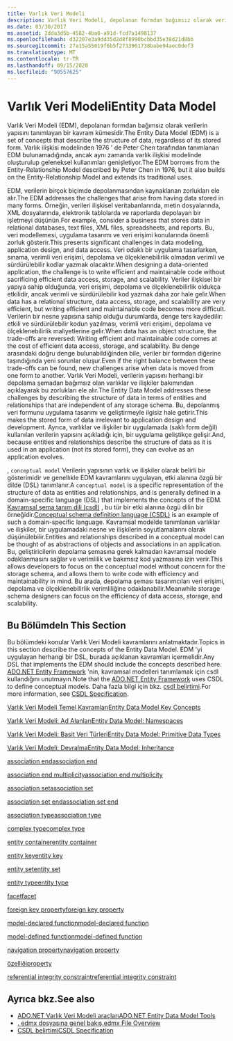 ```yaml
---
title: Varlık Veri Modeli
description: Varlık Veri Modeli, depolanan formdan bağımsız olarak verilerin yapısını açıklar ve bu da verileri birçok biçimde depolamaktan kaynaklanan sorunları giderir.
ms.date: 03/30/2017
ms.assetid: 2dda3d5b-4582-4ba0-a91d-fcd7a1498137
ms.openlocfilehash: d32207e3a9dd35d2d8f8990bcbbd35e38d21d8bb
ms.sourcegitcommit: 27a15a55019f6b5f2733961738babe94aec0def3
ms.translationtype: MT
ms.contentlocale: tr-TR
ms.lasthandoff: 09/15/2020
ms.locfileid: "90557625"
---
```

# <a name="entity-data-model"></a><span data-ttu-id="27662-103">Varlık Veri Modeli</span><span class="sxs-lookup"><span data-stu-id="27662-103">Entity Data Model</span></span>
<span data-ttu-id="27662-104">Varlık Veri Modeli (EDM), depolanan formdan bağımsız olarak verilerin yapısını tanımlayan bir kavram kümesidir.</span><span class="sxs-lookup"><span data-stu-id="27662-104">The Entity Data Model (EDM) is a set of concepts that describe the structure of data, regardless of its stored form.</span></span> <span data-ttu-id="27662-105">Varlık ilişkisi modelinden 1976 ' de Peter Chen tarafından tanımlanan EDM bulunamadığında, ancak aynı zamanda varlık ilişkisi modelinde oluşturulup geleneksel kullanımları genişletiyor.</span><span class="sxs-lookup"><span data-stu-id="27662-105">The EDM borrows from the Entity-Relationship Model described by Peter Chen in 1976, but it also builds on the Entity-Relationship Model and extends its traditional uses.</span></span>  
  
 <span data-ttu-id="27662-106">EDM, verilerin birçok biçimde depolanmasından kaynaklanan zorlukları ele alır.</span><span class="sxs-lookup"><span data-stu-id="27662-106">The EDM addresses the challenges that arise from having data stored in many forms.</span></span> <span data-ttu-id="27662-107">Örneğin, verileri ilişkisel veritabanlarında, metin dosyalarında, XML dosyalarında, elektronik tablolarda ve raporlarda depolayan bir işletmeyi düşünün.</span><span class="sxs-lookup"><span data-stu-id="27662-107">For example, consider a business that stores data in relational databases, text files, XML files, spreadsheets, and reports.</span></span> <span data-ttu-id="27662-108">Bu, veri modellemesi, uygulama tasarımı ve veri erişimi konularında önemli zorluk gösterir.</span><span class="sxs-lookup"><span data-stu-id="27662-108">This presents significant challenges in data modeling, application design, and data access.</span></span> <span data-ttu-id="27662-109">Veri odaklı bir uygulama tasarlarken, sınama, verimli veri erişimi, depolama ve ölçeklenebilirlik olmadan verimli ve sürdürülebilir kodlar yazmak olacaktır.</span><span class="sxs-lookup"><span data-stu-id="27662-109">When designing a data-oriented application, the challenge is to write efficient and maintainable code without sacrificing efficient data access, storage, and scalability.</span></span> <span data-ttu-id="27662-110">Veriler ilişkisel bir yapıya sahip olduğunda, veri erişimi, depolama ve ölçeklenebilirlik oldukça etkilidir, ancak verimli ve sürdürülebilir kod yazmak daha zor hale gelir.</span><span class="sxs-lookup"><span data-stu-id="27662-110">When data has a relational structure, data access, storage, and scalability are very efficient, but writing efficient and maintainable code becomes more difficult.</span></span> <span data-ttu-id="27662-111">Verilerin bir nesne yapısına sahip olduğu durumlarda, denge ters kaydedilir: etkili ve sürdürülebilir kodun yazılması, verimli veri erişimi, depolama ve ölçeklenebilirlik maliyetlerine gelir.</span><span class="sxs-lookup"><span data-stu-id="27662-111">When data has an object structure, the trade-offs are reversed: Writing efficient and maintainable code comes at the cost of efficient data access, storage, and scalability.</span></span> <span data-ttu-id="27662-112">Bu denge arasındaki doğru denge bulunabildiğinden bile, veriler bir formdan diğerine taşındığında yeni sorunlar oluşur.</span><span class="sxs-lookup"><span data-stu-id="27662-112">Even if the right balance between these trade-offs can be found, new challenges arise when data is moved from one form to another.</span></span> <span data-ttu-id="27662-113">Varlık Veri Modeli, verilerin yapısını herhangi bir depolama şemadan bağımsız olan varlıklar ve ilişkiler bakımından açıklayarak bu zorlukları ele alır.</span><span class="sxs-lookup"><span data-stu-id="27662-113">The Entity Data Model addresses these challenges by describing the structure of data in terms of entities and relationships that are independent of any storage schema.</span></span> <span data-ttu-id="27662-114">Bu, depolanmış veri formunu uygulama tasarımı ve geliştirmeyle ilgisiz hale getirir.</span><span class="sxs-lookup"><span data-stu-id="27662-114">This makes the stored form of data irrelevant to application design and development.</span></span> <span data-ttu-id="27662-115">Ayrıca, varlıklar ve ilişkiler bir uygulamada (saklı form değil) kullanılan verilerin yapısını açıkladığı için, bir uygulama geliştikçe gelişir.</span><span class="sxs-lookup"><span data-stu-id="27662-115">And, because entities and relationships describe the structure of data as it is used in an application (not its stored form), they can evolve as an application evolves.</span></span>  
  
 <span data-ttu-id="27662-116">, `conceptual model` Verilerin yapısının varlık ve ilişkiler olarak belirli bir gösterimidir ve genellıkle EDM kavramlarını uygulayan, etki alanına özgü bir dilde (DSL) tanımlanır.</span><span class="sxs-lookup"><span data-stu-id="27662-116">A `conceptual model` is a specific representation of the structure of data as entities and relationships, and is generally defined in a domain-specific language (DSL) that implements the concepts of the EDM.</span></span> <span data-ttu-id="27662-117">[Kavramsal şema tanım dili (csdl)](/ef/ef6/modeling/designer/advanced/edmx/csdl-spec) , bu tür bir etki alanına özgü dilin bir örneğidir.</span><span class="sxs-lookup"><span data-stu-id="27662-117">[Conceptual schema definition language (CSDL)](/ef/ef6/modeling/designer/advanced/edmx/csdl-spec) is an example of such a domain-specific language.</span></span> <span data-ttu-id="27662-118">Kavramsal modelde tanımlanan varlıklar ve ilişkiler, bir uygulamadaki nesne ve ilişkilerin soyutlamalarını olarak düşünülebilir.</span><span class="sxs-lookup"><span data-stu-id="27662-118">Entities and relationships described in a conceptual model can be thought of as abstractions of objects and associations in an application.</span></span> <span data-ttu-id="27662-119">Bu, geliştiricilerin depolama şemasına gerek kalmadan kavramsal modele odaklanmasını sağlar ve verimlilik ve bakımsız kod yazmasına izin verir.</span><span class="sxs-lookup"><span data-stu-id="27662-119">This allows developers to focus on the conceptual model without concern for the storage schema, and allows them to write code with efficiency and maintainability in mind.</span></span> <span data-ttu-id="27662-120">Bu arada, depolama şeması tasarımcıları veri erişimi, depolama ve ölçeklenebilirlik verimliliğine odaklanabilir.</span><span class="sxs-lookup"><span data-stu-id="27662-120">Meanwhile storage schema designers can focus on the efficiency of data access, storage, and scalability.</span></span>  
  
## <a name="in-this-section"></a><span data-ttu-id="27662-121">Bu Bölümde</span><span class="sxs-lookup"><span data-stu-id="27662-121">In This Section</span></span>  
 <span data-ttu-id="27662-122">Bu bölümdeki konular Varlık Veri Modeli kavramlarını anlatmaktadır.</span><span class="sxs-lookup"><span data-stu-id="27662-122">Topics in this section describe the concepts of the Entity Data Model.</span></span> <span data-ttu-id="27662-123">EDM 'yi uygulayan herhangi bir DSL, burada açıklanan kavramları içermelidir.</span><span class="sxs-lookup"><span data-stu-id="27662-123">Any DSL that implements the EDM should include the concepts described here.</span></span> <span data-ttu-id="27662-124">[ADO.NET Entity Framework](./ef/index.md) 'nin, kavramsal modelleri tanımlamak için csdl kullandığını unutmayın.</span><span class="sxs-lookup"><span data-stu-id="27662-124">Note that the [ADO.NET Entity Framework](./ef/index.md) uses CSDL to define conceptual models.</span></span> <span data-ttu-id="27662-125">Daha fazla bilgi için bkz. [csdl belirtimi](/ef/ef6/modeling/designer/advanced/edmx/csdl-spec).</span><span class="sxs-lookup"><span data-stu-id="27662-125">For more information, see [CSDL Specification](/ef/ef6/modeling/designer/advanced/edmx/csdl-spec).</span></span>  
  
 [<span data-ttu-id="27662-126">Varlık Veri Modeli Temel Kavramları</span><span class="sxs-lookup"><span data-stu-id="27662-126">Entity Data Model Key Concepts</span></span>](entity-data-model-key-concepts.md)  
  
 [<span data-ttu-id="27662-127">Varlık Veri Modeli: Ad Alanları</span><span class="sxs-lookup"><span data-stu-id="27662-127">Entity Data Model: Namespaces</span></span>](entity-data-model-namespaces.md)  
  
 [<span data-ttu-id="27662-128">Varlık Veri Modeli: Basit Veri Türleri</span><span class="sxs-lookup"><span data-stu-id="27662-128">Entity Data Model: Primitive Data Types</span></span>](entity-data-model-primitive-data-types.md)  
  
 [<span data-ttu-id="27662-129">Varlık Veri Modeli: Devralma</span><span class="sxs-lookup"><span data-stu-id="27662-129">Entity Data Model: Inheritance</span></span>](entity-data-model-inheritance.md)  
  
 [<span data-ttu-id="27662-130">association end</span><span class="sxs-lookup"><span data-stu-id="27662-130">association end</span></span>](association-end.md)  
  
 [<span data-ttu-id="27662-131">association end multiplicity</span><span class="sxs-lookup"><span data-stu-id="27662-131">association end multiplicity</span></span>](association-end-multiplicity.md)  
  
 [<span data-ttu-id="27662-132">association set</span><span class="sxs-lookup"><span data-stu-id="27662-132">association set</span></span>](association-set.md)  
  
 [<span data-ttu-id="27662-133">association set end</span><span class="sxs-lookup"><span data-stu-id="27662-133">association set end</span></span>](association-set-end.md)  
  
 [<span data-ttu-id="27662-134">association type</span><span class="sxs-lookup"><span data-stu-id="27662-134">association type</span></span>](association-type.md)  
  
 [<span data-ttu-id="27662-135">complex type</span><span class="sxs-lookup"><span data-stu-id="27662-135">complex type</span></span>](complex-type.md)  
  
 [<span data-ttu-id="27662-136">entity container</span><span class="sxs-lookup"><span data-stu-id="27662-136">entity container</span></span>](entity-container.md)  
  
 [<span data-ttu-id="27662-137">entity key</span><span class="sxs-lookup"><span data-stu-id="27662-137">entity key</span></span>](entity-key.md)  
  
 [<span data-ttu-id="27662-138">entity set</span><span class="sxs-lookup"><span data-stu-id="27662-138">entity set</span></span>](entity-set.md)  
  
 [<span data-ttu-id="27662-139">entity type</span><span class="sxs-lookup"><span data-stu-id="27662-139">entity type</span></span>](entity-type.md)  
  
 [<span data-ttu-id="27662-140">facet</span><span class="sxs-lookup"><span data-stu-id="27662-140">facet</span></span>](facet.md)  
  
 [<span data-ttu-id="27662-141">foreign key property</span><span class="sxs-lookup"><span data-stu-id="27662-141">foreign key property</span></span>](foreign-key-property.md)  
  
 [<span data-ttu-id="27662-142">model-declared function</span><span class="sxs-lookup"><span data-stu-id="27662-142">model-declared function</span></span>](model-declared-function.md)  
  
 [<span data-ttu-id="27662-143">model-defined function</span><span class="sxs-lookup"><span data-stu-id="27662-143">model-defined function</span></span>](model-defined-function.md)  
  
 [<span data-ttu-id="27662-144">navigation property</span><span class="sxs-lookup"><span data-stu-id="27662-144">navigation property</span></span>](navigation-property.md)  
  
 [<span data-ttu-id="27662-145">özelliði</span><span class="sxs-lookup"><span data-stu-id="27662-145">property</span></span>](property.md)  
  
 [<span data-ttu-id="27662-146">referential integrity constraint</span><span class="sxs-lookup"><span data-stu-id="27662-146">referential integrity constraint</span></span>](referential-integrity-constraint.md)  
  
## <a name="see-also"></a><span data-ttu-id="27662-147">Ayrıca bkz.</span><span class="sxs-lookup"><span data-stu-id="27662-147">See also</span></span>

- <span data-ttu-id="27662-148">[ADO.NET Varlık Veri Modeli araçları](/previous-versions/dotnet/netframework-4.0/bb399249(v=vs.100))</span><span class="sxs-lookup"><span data-stu-id="27662-148">[ADO.NET Entity Data Model Tools](/previous-versions/dotnet/netframework-4.0/bb399249(v=vs.100))</span></span>
- <span data-ttu-id="27662-149">[. edmx dosyasına genel bakış](/previous-versions/dotnet/netframework-4.0/cc982042(v=vs.100))</span><span class="sxs-lookup"><span data-stu-id="27662-149">[.edmx File Overview](/previous-versions/dotnet/netframework-4.0/cc982042(v=vs.100))</span></span>
- [<span data-ttu-id="27662-150">CSDL belirtimi</span><span class="sxs-lookup"><span data-stu-id="27662-150">CSDL Specification</span></span>](/ef/ef6/modeling/designer/advanced/edmx/csdl-spec)
